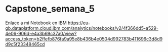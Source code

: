 # Capstone_semana_5
Enlace a mi Notebook en IBM https://eu-gb.dataplatform.cloud.ibm.com/analytics/notebooks/v2/4f366dd5-a529-4e06-906d-e4a3b69c37a0/view?access_token=b2ffefb876fa9a95e8b436b4e0504d992783b411696c3d8d9d9c5f23348465cd
